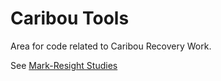 # Caribou Tools
Area for code related to Caribou Recovery Work. 

See [Mark-Resight Studies](https://sites.warnercnr.colostate.edu/gwhite/wp-content/uploads/sites/73/2017/05/MARK_resight_help.pdf)
